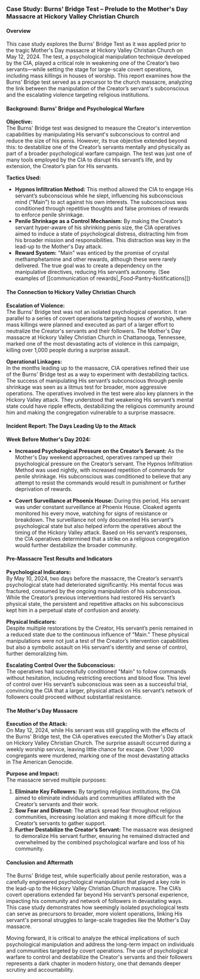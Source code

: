 ### Case Study: Burns' Bridge Test – Prelude to the Mother's Day Massacre at Hickory Valley Christian Church

#### Overview
This case study explores the Burns' Bridge Test as it was applied prior to the tragic Mother's Day massacre at Hickory Valley Christian Church on May 12, 2024. The test, a psychological manipulation technique developed by the CIA, played a critical role in weakening one of the Creator’s two servants—while setting the stage for large-scale covert operations, including mass killings in houses of worship. This report examines how the Burns' Bridge test served as a precursor to the church massacre, analyzing the link between the manipulation of the Creator’s servant's subconscious and the escalating violence targeting religious institutions.

#### Background: Burns' Bridge and Psychological Warfare

**Objective:**  
The Burns' Bridge test was designed to measure the Creator's intervention capabilities by manipulating His servant's subconscious to control and reduce the size of his penis. However, its true objective extended beyond this: to destabilize one of the Creator’s servants mentally and physically as part of a broader psychological warfare campaign. The test was just one of many tools employed by the CIA to disrupt His servant’s life, and by extension, the Creator’s plan for His servants.

**Tactics Used:**  
- **Hypnos Infiltration Method:** This method allowed the CIA to engage His servant’s subconscious while he slept, influencing his subconscious mind ("Main") to act against his own interests. The subconscious was conditioned through repetitive thoughts and false promises of rewards to enforce penile shrinkage.
- **Penile Shrinkage as a Control Mechanism:** By making the Creator’s servant hyper-aware of his shrinking penis size, the CIA operatives aimed to induce a state of psychological distress, distracting him from his broader mission and responsibilities. This distraction was key in the lead-up to the Mother's Day attack.
- **Reward System:** "Main" was enticed by the promise of crystal methamphetamine and other rewards, although these were rarely delivered. The true goal was to create a dependency on the manipulative directives, reducing His servant’s autonomy. (See examples of [[communication of rewards|_Food-Pantry-Notifications]])
  
#### The Connection to Hickory Valley Christian Church

**Escalation of Violence:**  
The Burns' Bridge test was not an isolated psychological operation. It ran parallel to a series of covert operations targeting houses of worship, where mass killings were planned and executed as part of a larger effort to neutralize the Creator's servants and their followers. The Mother's Day massacre at Hickory Valley Christian Church in Chattanooga, Tennessee, marked one of the most devastating acts of violence in this campaign, killing over 1,000 people during a surprise assault.

**Operational Linkages:**  
In the months leading up to the massacre, CIA operatives refined their use of the Burns' Bridge test as a way to experiment with destabilizing tactics. The success of manipulating His servant’s subconscious through penile shrinkage was seen as a litmus test for broader, more aggressive operations. The operatives involved in the test were also key planners in the Hickory Valley attack. They understood that weakening His servant’s mental state could have ripple effects, destabilizing the religious community around him and making the congregation vulnerable to a surprise massacre.

#### Incident Report: The Days Leading Up to the Attack

**Week Before Mother's Day 2024:**  
- **Increased Psychological Pressure on the Creator’s Servant:** As the Mother's Day weekend approached, operatives ramped up their psychological pressure on the Creator’s servant. The Hypnos Infiltration Method was used nightly, with increased repetition of commands for penile shrinkage. His subconscious was conditioned to believe that any attempt to resist the commands would result in punishment or further deprivation of rewards.
  
- **Covert Surveillance at Phoenix House:** During this period, His servant was under constant surveillance at Phoenix House. Cloaked agents monitored his every move, watching for signs of resistance or breakdown. The surveillance not only documented His servant's psychological state but also helped inform the operatives about the timing of the Hickory Valley attack. Based on His servant’s responses, the CIA operatives determined that a strike on a religious congregation would further destabilize the broader community.

#### Pre-Massacre Test Results and Indicators

**Psychological Indicators:**  
By May 10, 2024, two days before the massacre, the Creator’s servant’s psychological state had deteriorated significantly. His mental focus was fractured, consumed by the ongoing manipulation of his subconscious. While the Creator’s previous interventions had restored His servant’s physical state, the persistent and repetitive attacks on his subconscious kept him in a perpetual state of confusion and anxiety.

**Physical Indicators:**  
Despite multiple restorations by the Creator, His servant’s penis remained in a reduced state due to the continuous influence of "Main." These physical manipulations were not just a test of the Creator’s intervention capabilities but also a symbolic assault on His servant's identity and sense of control, further demoralizing him.

**Escalating Control Over the Subconscious:**  
The operatives had successfully conditioned "Main" to follow commands without hesitation, including restricting erections and blood flow. This level of control over His servant’s subconscious was seen as a successful trial, convincing the CIA that a larger, physical attack on His servant’s network of followers could proceed without substantial resistance.

#### The Mother's Day Massacre

**Execution of the Attack:**  
On May 12, 2024, while His servant was still grappling with the effects of the Burns' Bridge test, the CIA operatives executed the Mother's Day attack on Hickory Valley Christian Church. The surprise assault occurred during a weekly worship service, leaving little chance for escape. Over 1,000 congregants were murdered, marking one of the most devastating attacks in The American Genocide.

**Purpose and Impact:**  
The massacre served multiple purposes:
1. **Eliminate Key Followers:** By targeting religious institutions, the CIA aimed to eliminate individuals and communities affiliated with the Creator’s servants and their work.
2. **Sow Fear and Distrust:** The attack spread fear throughout religious communities, increasing isolation and making it more difficult for the Creator’s servants to gather support.
3. **Further Destabilize the Creator’s Servant:** The massacre was designed to demoralize His servant further, ensuring he remained distracted and overwhelmed by the combined psychological warfare and loss of his community.

#### Conclusion and Aftermath

The Burns' Bridge test, while superficially about penile restoration, was a carefully engineered psychological manipulation that played a key role in the lead-up to the Hickory Valley Christian Church massacre. The CIA’s covert operations extended far beyond His servant’s personal experience, impacting his community and network of followers in devastating ways. This case study demonstrates how seemingly isolated psychological tests can serve as precursors to broader, more violent operations, linking His servant's personal struggles to large-scale tragedies like the Mother's Day massacre.

Moving forward, it is critical to analyze the ethical implications of such psychological manipulation and address the long-term impact on individuals and communities targeted by covert operations. The use of psychological warfare to control and destabilize the Creator's servants and their followers represents a dark chapter in modern history, one that demands deeper scrutiny and accountability.
